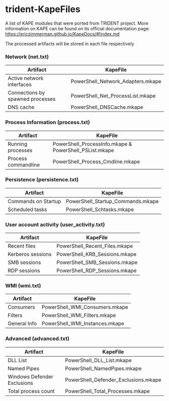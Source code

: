 # trident-KapeFiles
A list of KAPE modules that were ported from TRIDENT project. More information on KAPE can be found on its official documentation page: https://ericzimmerman.github.io/KapeDocs/#!index.md

The processed artifacts will be stored in each file respectively
### Network (net.txt)
| Artifact | KapeFile |
| --- | --- |
| Active network interfaces | PowerShell_Network_Adapters.mkape |
| Connections by spawned processes | PowerShell_Net_ProcessList.mkape |
| DNS cache | PowerShell_DNSCache.mkape | 


### Process Information (process.txt)
| Artifact | KapeFile |
| --- | --- |
| Running processes | PowerShell_ProcessInfo.mkape & PowerShell_PSList.mkape |
| Process commandline | PowerShell_Process_Cmdline.mkape |

### Persistence (persistence.txt)
| Artifact | KapeFile |
| --- | --- |
| Commands on Startup | PowerShell_Startup_Commands.mkape |
| Scheduled tasks | PowerShell_Schtasks.mkape |

### User account activity (user_activity.txt)
| Artifact | KapeFile |
| --- | --- |
| Recent files | PowerShell_Recent_Files.mkape |
| Kerberos sessions | PowerShell_KRB_Sessions.mkape |
| SMB sessions | PowerShell_SMB_Sessions.mkape
| RDP sessions | PowerShell_RDP_Sessions.mkape |

### WMI (wmi.txt)
| Artifact | KapeFile |
| --- | --- |
| Consumers | PowerShell_WMI_Consumers.mkape
| Filters | PowerShell_WMI_Filters.mkape
| General Info | PowerShell_WMI_Instances.mkape

### Advanced (advanced.txt)
| Artifact | KapeFile |
| --- | --- |
| DLL List | PowerShell_DLL_List.mkape |
| Named Pipes | PowerShell_NamedPipes.mkape |
| Windows Defender Exclusions | PowerShell_Defender_Exclusions.mkape |
| Total process count | PowerShell_Total_Processes.mkape |







